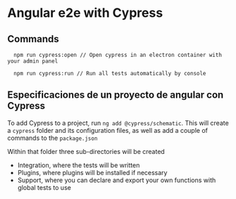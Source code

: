 # Angular e2e with Cypress

## Commands

```
  npm run cypress:open // Open cypress in an electron container with your admin panel
```

```
  npm run cypress:run // Run all tests automatically by console
```

## Especificaciones de un proyecto de angular con Cypress

To add Cypress to a project, run `ng add @cypress/schematic`.
This will create a `cypress` folder and its configuration files, as well as add
a couple of commands to the `package.json`

Within that folder three sub-directories will be created

- Integration, where the tests will be written
- Plugins, where plugins will be installed if necessary
- Support, where you can declare and export your own functions with global tests to use
